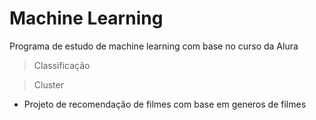 # Machine Learning

Programa de estudo de machine learning com base no curso da Alura

> Classificação

> Cluster
* Projeto de recomendação de filmes com base em generos de filmes